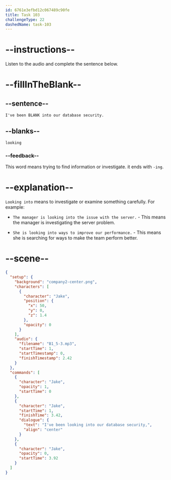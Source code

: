 ```yaml
---
id: 6761e3efbd12c067489c90fe
title: Task 103
challengeType: 22
dashedName: task-103
---
```

<!-- (audio) Jake: I've been looking into our database security. -->

# --instructions--

Listen to the audio and complete the sentence below.

# --fillInTheBlank--

## --sentence--

`I've been BLANK into our database security.`

## --blanks--

`looking`

### --feedback--

This word means trying to find information or investigate. it ends with `-ing`.

# --explanation--

`Looking into` means to investigate or examine something carefully. For example:

- `The manager is looking into the issue with the server.` - This means the manager is investigating the server problem.

- `She is looking into ways to improve our performance.` - This means she is searching for ways to make the team perform better.

# --scene--

```json
{
  "setup": {
    "background": "company2-center.png",
    "characters": [
      {
        "character": "Jake",
        "position": {
          "x": 50,
          "y": 0,
          "z": 1.4
        },
        "opacity": 0
      }
    ],
    "audio": {
      "filename": "B1_5-3.mp3",
      "startTime": 1,
      "startTimestamp": 0,
      "finishTimestamp": 2.42
    }
  },
  "commands": [
    {
      "character": "Jake",
      "opacity": 1,
      "startTime": 0
    },
    {
      "character": "Jake",
      "startTime": 1,
      "finishTime": 3.42,
      "dialogue": {
        "text": "I've been looking into our database security,",
        "align": "center"
      }
    },
    {
      "character": "Jake",
      "opacity": 0,
      "startTime": 3.92
    }
  ]
}
```
